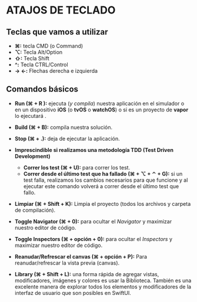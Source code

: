 # ATAJOS DE TECLADO 

## Teclas que vamos a utilizar

- **⌘:** tecla CMD (o Command)
- **⌥:** Tecla Alt/Option
- **⇧:** Tecla Shift
- **^:** Tecla CTRL/Control
- **→ ←:** Flechas derecha e izquierda

## Comandos básicos

- **Run (⌘ + R ):** ejecuta (*y compila*) nuestra aplicación en el simulador o en un dispositivo **iOS** (o **tvOS** o **watchOS**) o si es un proyecto de **vapor** lo ejecutará .

- **Build (⌘ + B):** compila nuestra solución.

- **Stop (⌘ + .):** deja de ejecutar la aplicación.

- **Imprescindible si realizamos una metodología TDD (Test Driven Development)**
  - **Correr los test (⌘ + U):** para correr los test.
  - **Correr desde el último test que ha fallado (⌘ + ⌥ + ⌃ + G):** si un test falla, realizamos los cambios necesarios para que funcione y al ejecutar este comando volverá a correr desde el último test que fallo.

- **Limpiar (⌘ + Shift + K):** Limpia el proyecto (todos los archivos y carpeta de compilación).

- **Toggle Navigator (⌘ + 0):** para ocultar el *Navigator* y maximizar nuestro editor de código.

- **Toggle Inspectors (⌘ + opción + 0):** para ocultar el *Inspectors* y maximizar nuestro editor de código.

- **Reanudar/Refrescar el canvas (⌘ + opción + P):** Para reanudar/refrescar la vista previa (canvas).

- **Library (⌘ + Shift + L):** una forma rápida de agregar vistas, modificadores, imágenes y colores es usar la Biblioteca. También es una excelente manera de explorar todos los elementos y modificadores de la interfaz de usuario que son posibles en SwiftUI.
